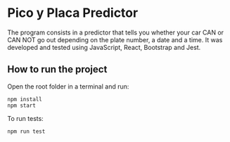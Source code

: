 # Pico y Placa Predictor
The program consists in a predictor that tells you whether your car CAN or CAN NOT go out depending on the plate number, a date and a time. It was developed and tested using JavaScript, React, Bootstrap and Jest.

## How to run the project
Open the root folder in a terminal and run:
```
npm install 
npm start
```
 To run tests:
```
npm run test
```